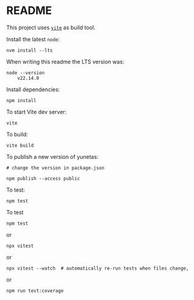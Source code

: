 # README

This project uses [`vite`](https://vite.dev/) as build tool.

Install the latest `node`:

    nvm install --lts

When writing this readme the LTS version was:

    node --version
        v22.14.0

Install dependencies:

    npm install

To start Vite dev server:

    vite

To build:

    vite build

To publish a new version of yunetas:
    
    # change the version in package.json

    npm publish --access public

To test:

    npm test

To test

    npm test

or

    npx vitest

or

    npx vitest --watch  # automatically re-run tests when files change,

or

    npm run test:coverage
